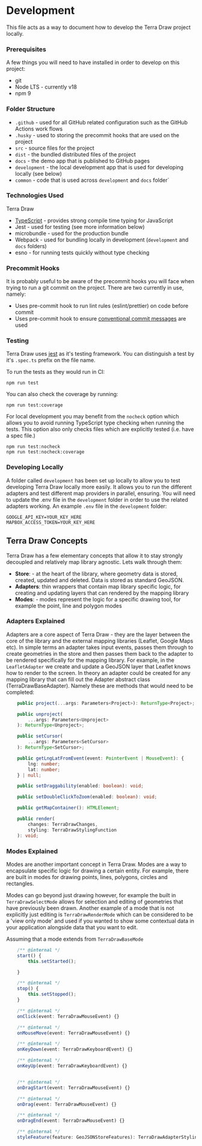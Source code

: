 # Development

This file acts as a way to document how to develop the Terra Draw project locally.

### Prerequisites

A few things you will need to have installed in order to develop on this project:

- git
- Node LTS - currently v18
- npm 9

### Folder Structure

- `.github` - used for all GitHub related configuration such as the GitHub Actions work flows
- `.husky` - used to storing the precommit hooks that are used on the project
- `src` - source files for the project
- `dist` - the bundled distributed files of the project
- `docs` - the demo app that is published to GitHub pages
- `development` - the local development app that is used for developing locally (see below)
- `common` - code that is used across `development` and `docs` folder`

### Technologies Used

Terra Draw

- [TypeScript](https://www.typescriptlang.org/) - provides strong compile time typing for JavaScript
- Jest - used for testing (see more information below)
- microbundle - used for the production bundle
- Webpack - used for bundling locally in development (`development` and `docs` folders)
- esno - for running tests quickly without type checking

### Precommit Hooks

It is probably useful to be aware of the precommit hooks you will face when trying to run a git commit on the project. There are two currently in use, namely:

- Uses pre-commit hook to run lint rules (eslint/prettier) on code before commit
- Uses pre-commit hook to ensure [conventional commit messages](https://www.conventionalcommits.org/en/v1.0.0/) are used

### Testing

Terra Draw uses [jest](https://jestjs.io/) as it's testing framework. You can distinguish a test by it's `.spec.ts` prefix on the file name.

To run the tests as they would run in CI:

```
npm run test
```

You can also check the coverage by running:

```
npm run test:coverage
```

For local development you may benefit from the `nocheck` option which allows you to avoid running TypeScript type checking when running the tests. This option also only checks files which are explicitly tested (i.e. have a spec file.)

```
npm run test:nocheck
npm run test:nocheck:coverage
```

### Developing Locally

A folder called `development` has been set up locally to allow you to test developing Terra Draw locally more easily. It allows you to run the different adapters and test different map providers in parallel, ensuring. You will need to update the .env file in the `development` folder in order to use the related adapters working. An example `.env` file in the `development` folder:

```
GOOGLE_API_KEY=YOUR_KEY_HERE
MAPBOX_ACCESS_TOKEN=YOUR_KEY_HERE
```

## Terra Draw Concepts

Terra Draw has a few elementary concepts that allow it to stay strongly decoupled and relatively map library agnostic. Lets walk through them:

- **Store**: - at the heart of the library, where geometry data is stored, created, updated and deleted. Data is stored as standard GeoJSON.
- **Adapters**: thin wrappers that contain map library specific logic, for creating and updating layers that can rendered by the mapping library
- **Modes**: - modes represent the logic for a specific drawing tool, for example the point, line and polygon modes

### Adapters Explained

Adapters are a core aspect of Terra Draw - they are the layer between the core of the library and the external mapping libraries (Leaflet, Google Maps etc). In simple terms an adapter takes input events, passes them through to create geometries in the store and then passes them back to the adapter to be rendered specifically for the mapping library. For example, in the `LeafletAdapter` we create and update a GeoJSON layer that Leaflet knows how to render to the screen. In theory an adapter could be created for any mapping library that can fill out the Adapter abstract class (TerraDrawBaseAdapter). Namely these are methods that would need to be completed:

```typescript
	public project(...args: Parameters<Project>): ReturnType<Project>;

	public unproject(
		...args: Parameters<Unproject>
	): ReturnType<Unproject>;

	public setCursor(
		...args: Parameters<SetCursor>
	): ReturnType<SetCursor>;

	public getLngLatFromEvent(event: PointerEvent | MouseEvent): {
		lng: number;
		lat: number;
	} | null;

	public setDraggability(enabled: boolean): void;

	public setDoubleClickToZoom(enabled: boolean): void;

	public getMapContainer(): HTMLElement;

	public render(
		changes: TerraDrawChanges,
		styling: TerraDrawStylingFunction
	): void;
```

### Modes Explained

Modes are another important concept in Terra Draw. Modes are a way to encapsulate specific logic for drawing a certain entity. For example, there are built in modes for drawing points, lines, polygons, circles and rectangles.

Modes can go beyond just drawing however, for example the built in `TerraDrawSelectMode` allows for selection and editing of geometries that have previously been drawn. Another example of a mode that is not explicitly just editing is `TerraDrawRenderMode` which can be considered to be a 'view only mode' and used if you wanted to show some contextual data in your application alongside data that you want to edit.

Assuming that a mode extends from `TerraDrawBaseMode`

```typescript
	/** @internal */
	start() {
		this.setStarted();

	}

	/** @internal */
	stop() {
		this.setStopped();
	}

	/** @internal */
	onClick(event: TerraDrawMouseEvent) {}

	/** @internal */
	onMouseMove(event: TerraDrawMouseEvent) {}

	/** @internal */
	onKeyDown(event: TerraDrawKeyboardEvent) {}

	/** @internal */
	onKeyUp(event: TerraDrawKeyboardEvent) {}


	/** @internal */
	onDragStart(event: TerraDrawMouseEvent) {}

	/** @internal */
	onDrag(event: TerraDrawMouseEvent) {}

	/** @internal */
	onDragEnd(event: TerraDrawMouseEvent) {}

	/** @internal */
	styleFeature(feature: GeoJSONStoreFeatures): TerraDrawAdapterStyling {}
```
